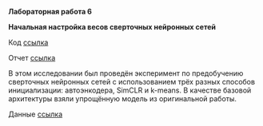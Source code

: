 **Лабораторная работа 6**

**Начальная настройка весов сверточных нейронных сетей**

Код [ссылка](lab6.ipynb)

Отчет [ссылка]()

В этом исследовании был проведён эксперимент по предобучению сверточных нейронных сетей с использованием трёх разных способов инициализации: автоэнкодера, SimCLR и k-means. В качестве базовой архитектуры взяли упрощённую модель из оригинальной работы.

Данные [ссылка](https://www.kaggle.com/datasets/alessiocorrado99/animals10/data)

